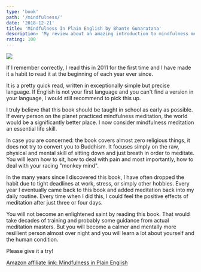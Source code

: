 ```yaml
---
type: 'book'
path: '/mindfulness/'
date: '2018-12-21'
title: 'Mindfulness In Plain English by Bhante Gunaratana'
description: 'My review about an amazing introduction to mindfulness meditation.'
rating: 100
---
```


<a target="_blank"  href="https://www.amazon.com/gp/product/0861719069/ref=as_li_tl?ie=UTF8&camp=1789&creative=9325&creativeASIN=0861719069&linkCode=as2&tag=mbrochh-20&linkId=2606d3fa1267814bf6deb439be9c6a38"><img border="0" src="//ws-na.amazon-adsystem.com/widgets/q?_encoding=UTF8&MarketPlace=US&ASIN=0861719069&ServiceVersion=20070822&ID=AsinImage&WS=1&Format=_SL250_&tag=mbrochh-20" ></a><img src="//ir-na.amazon-adsystem.com/e/ir?t=mbrochh-20&l=am2&o=1&a=0861719069" width="1" height="1" border="0" alt="" style="border:none !important; margin:0px !important;" />

If I remember correctly, I read this in 2011 for the first time and I have made it a habit to read it at the beginning of each year ever since.

It is a pretty quick read, written in exceptionally simple but precise language. If English is not your first language and you can't find a version in your language, I would still recommend to pick this up.

I truly believe that this book should be taught in school as early as possible. If every person on the planet practiced mindfulness meditation, the world would be a significantly better place. I now consider mindfulness meditation an essential life skill.

In case you are concerned: the book covers almost zero religious things, it does not try to convert you to Buddhism. It focuses simply on the raw, physical and mental skill of sitting down and just breath in order to meditate. You will learn how to sit, how to deal with pain and most importantly, how to deal with your racing "monkey mind".

In the many years since I discovered this book, I have often dropped the habit due to tight deadlines at work, stress, or simply other hobbies. Every year I eventually came back to this book and added meditation back into my daily routine. Every time when I did this, I could feel the positive effects of meditation after just three or four days.

You will not become an enlightened saint by reading this book. That would take decades of training and probably some guidance from actual meditation masters. But you will become a calmer and mentally more resillient person almost over night and you will learn a lot about yourself and the human condition.

Please give it a try!

<a target="_blank" href="https://www.amazon.com/gp/product/0861719069/ref=as_li_tl?ie=UTF8&camp=1789&creative=9325&creativeASIN=0861719069&linkCode=as2&tag=mbrochh-20&linkId=0cfd0a58e792b39c42a124e6edf814c8">Amazon affiliate link: Mindfulness in Plain English</a><img src="//ir-na.amazon-adsystem.com/e/ir?t=mbrochh-20&l=am2&o=1&a=0861719069" width="1" height="1" border="0" alt="" style="border:none !important; margin:0px !important;" />